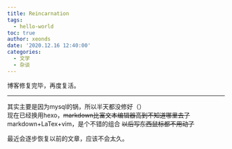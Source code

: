 ```yaml
---
title: Reincarnation
tags:
  - hello-world
toc: true
author: xeonds
date: '2020.12.16 12:40:00'
categories:
  - 文学
  - 杂谈
---
```

博客修复完毕，再度复活。  

---
其实主要是因为mysql的锅，所以半天都没修好（）  
现在已经换用hexo，~~markdown比富文本编辑器高到不知道哪里去了~~ markdown+LaTex+vim，是个不错的组合 ~~以后写东西鼠标都不用动了~~
  
最近会逐步恢复以前的文章，应该不会太久。
